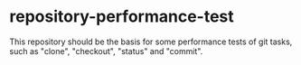 # repository-performance-test
This repository should be the basis for some performance tests of git tasks, such as "clone", "checkout", "status" and "commit".
